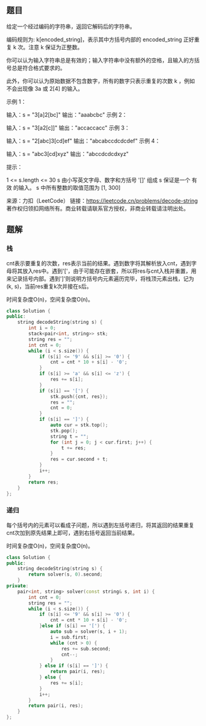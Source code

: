 ## 题目

给定一个经过编码的字符串，返回它解码后的字符串。

编码规则为: k[encoded_string]，表示其中方括号内部的 encoded_string 正好重复 k 次。注意 k 保证为正整数。

你可以认为输入字符串总是有效的；输入字符串中没有额外的空格，且输入的方括号总是符合格式要求的。

此外，你可以认为原始数据不包含数字，所有的数字只表示重复的次数 k ，例如不会出现像 3a 或 2[4] 的输入。

 

示例 1：

输入：s = "3[a]2[bc]"
输出："aaabcbc"
示例 2：

输入：s = "3[a2[c]]"
输出："accaccacc"
示例 3：

输入：s = "2[abc]3[cd]ef"
输出："abcabccdcdcdef"
示例 4：

输入：s = "abc3[cd]xyz"
输出："abccdcdcdxyz"


提示：

1 <= s.length <= 30
s 由小写英文字母、数字和方括号 '[]' 组成
s 保证是一个 有效 的输入。
s 中所有整数的取值范围为 [1, 300] 

来源：力扣（LeetCode）
链接：https://leetcode.cn/problems/decode-string
著作权归领扣网络所有。商业转载请联系官方授权，非商业转载请注明出处。

## 题解

### 栈

cnt表示要重复的次数，res表示当前的结果。遇到数字将其解析放入cnt，遇到字母将其放入res中。遇到'['，由于可能存在嵌套，所以将res与cnt入栈并重置，用来记录括号内部。遇到']'则说明方括号内元素遍历完毕，将栈顶元素出栈，记为(k, s)，当前res重复k次并接在s后。

时间复杂度O(n)，空间复杂度O(n)。

```c++
class Solution {
public:
    string decodeString(string s) {
        int i = 0;
        stack<pair<int, string>> stk;
        string res = "";
        int cnt = 0;
        while (i < s.size()) {
            if (s[i] <= '9' && s[i] >= '0') {
                cnt = cnt * 10 + s[i] - '0';
            }
            if (s[i] >= 'a' && s[i] <= 'z') {
                res += s[i];
            }
            if (s[i] == '[') {
                stk.push({cnt, res});
                res = "";
                cnt = 0;
            }
            if (s[i] == ']') {
                auto cur = stk.top();
                stk.pop();
                string t = "";
                for (int j = 0; j < cur.first; j++) {
                    t += res;
                }
                res = cur.second + t;
            }
            i++;
        }
        return res;
    }
};
```

### 递归

每个括号内的元素可以看成子问题，所以遇到左括号递归，将其返回的结果重复cnt次加到原先结果上即可，遇到右括号返回当前结果。

时间复杂度O(n)，空间复杂度O(n)。

```c++
class Solution {
public:
    string decodeString(string s) {
        return solver(s, 0).second;
    }
private:
    pair<int, string> solver(const string& s, int i) {
        int cnt = 0;
        string res = "";
        while (i < s.size()) {
            if (s[i] <= '9' && s[i] >= '0') {
                cnt = cnt * 10 + s[i] - '0';
            }else if (s[i] == '[') {
                auto sub = solver(s, i + 1);
                i = sub.first;
                while (cnt > 0) {
                    res += sub.second;
                    cnt--;
                }
            } else if (s[i] == ']') {
                return pair(i, res);
            } else {
                res += s[i];
            }
            i++;
        }
        return pair(i, res);
    }
};
```



